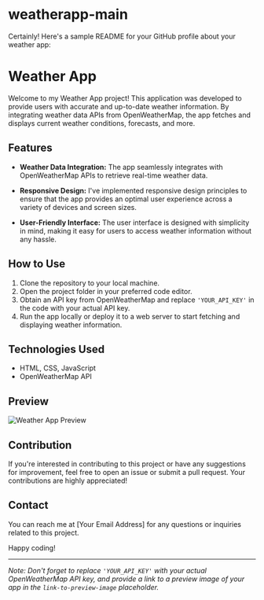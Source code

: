 # weatherapp-main
Certainly! Here's a sample README for your GitHub profile about your weather app:

# Weather App

Welcome to my Weather App project! This application was developed to provide users with accurate and up-to-date weather information. By integrating weather data APIs from OpenWeatherMap, the app fetches and displays current weather conditions, forecasts, and more.

## Features

- **Weather Data Integration:** The app seamlessly integrates with OpenWeatherMap APIs to retrieve real-time weather data.
  
- **Responsive Design:** I've implemented responsive design principles to ensure that the app provides an optimal user experience across a variety of devices and screen sizes.
  
- **User-Friendly Interface:** The user interface is designed with simplicity in mind, making it easy for users to access weather information without any hassle.

## How to Use

1. Clone the repository to your local machine.
2. Open the project folder in your preferred code editor.
3. Obtain an API key from OpenWeatherMap and replace `'YOUR_API_KEY'` in the code with your actual API key.
4. Run the app locally or deploy it to a web server to start fetching and displaying weather information.

## Technologies Used

- HTML, CSS, JavaScript
- OpenWeatherMap API

## Preview

![Weather App Preview](link-to-preview-image)

## Contribution

If you're interested in contributing to this project or have any suggestions for improvement, feel free to open an issue or submit a pull request. Your contributions are highly appreciated!

## Contact

You can reach me at [Your Email Address] for any questions or inquiries related to this project.

Happy coding!

---
*Note: Don't forget to replace `'YOUR_API_KEY'` with your actual OpenWeatherMap API key, and provide a link to a preview image of your app in the `link-to-preview-image` placeholder.*
